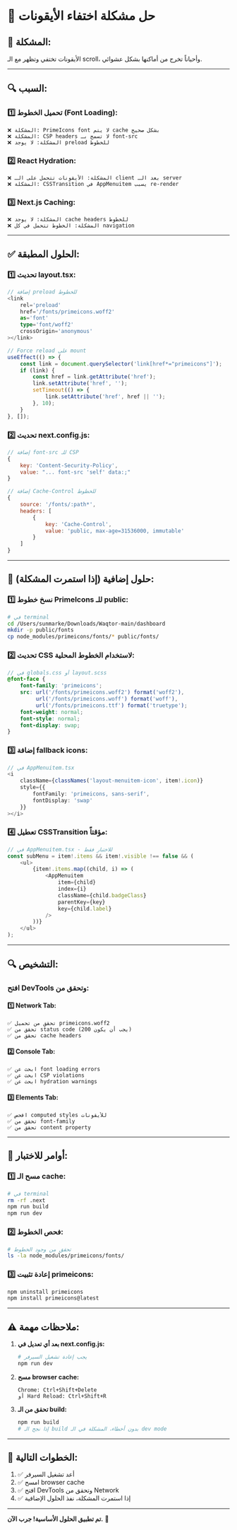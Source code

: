 # 🔧 حل مشكلة اختفاء الأيقونات

## 🐛 **المشكلة:**
الأيقونات تختفي وتظهر مع الـ scroll، وأحياناً تخرج من أماكنها بشكل عشوائي.

---

## 🔍 **السبب:**

### **1️⃣ تحميل الخطوط (Font Loading):**
```
❌ المشكلة: PrimeIcons font لا يتم cache بشكل صحيح
❌ المشكلة: CSP headers لا تسمح بـ font-src
❌ المشكلة: لا يوجد preload للخطوط
```

### **2️⃣ React Hydration:**
```
❌ المشكلة: الأيقونات تتحمل على الـ client بعد الـ server
❌ المشكلة: CSSTransition في AppMenuitem يسبب re-render
```

### **3️⃣ Next.js Caching:**
```
❌ المشكلة: لا يوجد cache headers للخطوط
❌ المشكلة: الخطوط تتحمل في كل navigation
```

---

## ✅ **الحلول المطبقة:**

### **1️⃣ تحديث layout.tsx:**
```typescript
// إضافة preload للخطوط
<link 
    rel='preload' 
    href='/fonts/primeicons.woff2' 
    as='font' 
    type='font/woff2' 
    crossOrigin='anonymous'
></link>

// Force reload على mount
useEffect(() => {
    const link = document.querySelector('link[href*="primeicons"]');
    if (link) {
        const href = link.getAttribute('href');
        link.setAttribute('href', '');
        setTimeout(() => {
            link.setAttribute('href', href || '');
        }, 10);
    }
}, []);
```

### **2️⃣ تحديث next.config.js:**
```javascript
// إضافة font-src للـ CSP
{
    key: 'Content-Security-Policy',
    value: "... font-src 'self' data:;"
}

// إضافة Cache-Control للخطوط
{
    source: '/fonts/:path*',
    headers: [
        {
            key: 'Cache-Control',
            value: 'public, max-age=31536000, immutable'
        }
    ]
}
```

---

## 🚀 **حلول إضافية (إذا استمرت المشكلة):**

### **1️⃣ نسخ خطوط PrimeIcons للـ public:**
```bash
# في terminal
cd /Users/sunmarke/Downloads/Waqtor-main/dashboard
mkdir -p public/fonts
cp node_modules/primeicons/fonts/* public/fonts/
```

### **2️⃣ تحديث CSS لاستخدام الخطوط المحلية:**
```scss
// في globals.css أو layout.scss
@font-face {
    font-family: 'primeicons';
    src: url('/fonts/primeicons.woff2') format('woff2'),
         url('/fonts/primeicons.woff') format('woff'),
         url('/fonts/primeicons.ttf') format('truetype');
    font-weight: normal;
    font-style: normal;
    font-display: swap;
}
```

### **3️⃣ إضافة fallback icons:**
```typescript
// في AppMenuitem.tsx
<i 
    className={classNames('layout-menuitem-icon', item!.icon)}
    style={{ 
        fontFamily: 'primeicons, sans-serif',
        fontDisplay: 'swap'
    }}
></i>
```

### **4️⃣ تعطيل CSSTransition مؤقتاً:**
```typescript
// في AppMenuitem.tsx - للاختبار فقط
const subMenu = item!.items && item!.visible !== false && (
    <ul>
        {item!.items.map((child, i) => (
            <AppMenuitem
                item={child}
                index={i}
                className={child.badgeClass}
                parentKey={key}
                key={child.label}
            />
        ))}
    </ul>
);
```

---

## 🔍 **التشخيص:**

### **افتح DevTools وتحقق من:**

#### **1️⃣ Network Tab:**
```
✅ تحقق من تحميل primeicons.woff2
✅ تحقق من status code (يجب أن يكون 200)
✅ تحقق من cache headers
```

#### **2️⃣ Console Tab:**
```
✅ ابحث عن font loading errors
✅ ابحث عن CSP violations
✅ ابحث عن hydration warnings
```

#### **3️⃣ Elements Tab:**
```
✅ افحص computed styles للأيقونات
✅ تحقق من font-family
✅ تحقق من content property
```

---

## 📝 **أوامر للاختبار:**

### **1️⃣ مسح الـ cache:**
```bash
# في terminal
rm -rf .next
npm run build
npm run dev
```

### **2️⃣ فحص الخطوط:**
```bash
# تحقق من وجود الخطوط
ls -la node_modules/primeicons/fonts/
```

### **3️⃣ إعادة تثبيت primeicons:**
```bash
npm uninstall primeicons
npm install primeicons@latest
```

---

## ⚠️ **ملاحظات مهمة:**

1. **بعد أي تعديل في next.config.js:**
   ```bash
   # يجب إعادة تشغيل السيرفر
   npm run dev
   ```

2. **مسح browser cache:**
   ```
   Chrome: Ctrl+Shift+Delete
   أو Hard Reload: Ctrl+Shift+R
   ```

3. **تحقق من الـ build:**
   ```bash
   npm run build
   # إذا نجح الـ build بدون أخطاء، المشكلة في الـ dev mode
   ```

---

## 🎯 **الخطوات التالية:**

1. ✅ أعد تشغيل السيرفر
2. ✅ امسح browser cache
3. ✅ افتح DevTools وتحقق من Network
4. ✅ إذا استمرت المشكلة، نفذ الحلول الإضافية

---

**تم تطبيق الحلول الأساسية! جرب الآن.** 🚀
